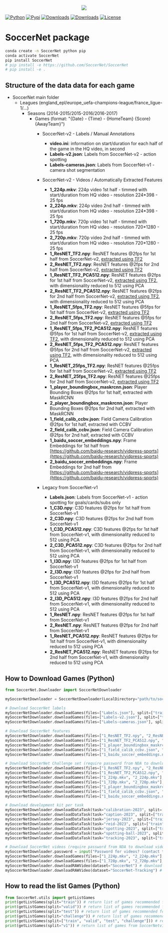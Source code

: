 <div align="center">
  <img src="https://raw.githubusercontent.com/soccernet/soccernet/main/doc/images/soccernet.png">
</div>

[![Python](https://img.shields.io/pypi/pyversions/SoccerNet)](https://img.shields.io/pypi/pyversions/SoccerNet)
[![Pypi](https://img.shields.io/pypi/v/SoccerNet)](https://pypi.org/project/SoccerNet/)
[![Downloads](https://static.pepy.tech/personalized-badge/SoccerNet?period=month&units=international_system&left_color=grey&right_color=brightgreen&left_text=PyPI%20downloads/month)](https://pepy.tech/project/SoccerNet)
[![Downloads](https://static.pepy.tech/personalized-badge/SoccerNet?period=total&units=international_system&left_color=grey&right_color=brightgreen&left_text=Downloads)](https://pepy.tech/project/SoccerNet)
[![License](https://img.shields.io/badge/license-MIT-green.svg)](https://github.com/SoccerNet/SoccerNet/blob/master/LICENSE)
<!-- [![LOC](https://sloc.xyz/github/SoccerNet/SoccerNet/?category=code)](https://github.com/SoccerNet/SoccerNet/) -->
<!-- [![Forks](https://img.shields.io/github/forks/SoccerNet/SoccerNet.svg)](https://github.com/SoccerNet/SoccerNet/network) -->
<!-- [![Issues](https://img.shields.io/github/issues/SoccerNet/SoccerNet.svg)](https://github.com/SoccerNet/SoccerNet/issues) -->
<!-- [![Project Status](http://www.repostatus.org/badges/latest/active.svg)](http://www.repostatus.org/#active) -->

# SoccerNet package

```bash
conda create -n SoccerNet python pip
conda activate SoccerNet
pip install SoccerNet
# pip install -e https://github.com/SoccerNet/SoccerNet
# pip install -e .
```

## Structure of the data data for each game

- SoccerNet main folder
  - Leagues (england_epl/europe_uefa-champions-league/france_ligue-1/...)
    - Seasons (2014-2015/2015-2016/2016-2017)
      - Games (format: "{Date} - {Time} - {HomeTeam} {Score} {AwayTeam}")
        - SoccerNet-v2 - Labels / Manual Annotations
          - **video.ini**: information on start/duration for each half of the game in the HQ video, in second
          - **Labels-v2.json**: Labels from SoccerNet-v2 - action spotting
          - **Labels-cameras.json**: Labels from SoccerNet-v1 - camera shot segmentation

        - SoccerNet-v2 - Videos / Automatically Extracted Features
          - **1_224p.mkv**: 224p video 1st half - timmed with start/duration from HQ video - resolution 224*398 - 25 fps
          - **2_224p.mkv**: 224p video 2nd half - timmed with start/duration from HQ video - resolution 224*398 - 25 fps
          - **1_720p.mkv**: 720p video 1st half - timmed with start/duration from HQ video - resolution 720*1280 - 25 fps
          - **2_720p.mkv**: 720p video 2nd half - timmed with start/duration from HQ video - resolution 720*1280 - 25 fps
          - **1_ResNET_TF2.npy**: ResNET features @2fps for 1st half from SoccerNet-v2, [extracted using TF2](https://github.com/SilvioGiancola/SoccerNetv2-DevKit)
          - **2_ResNET_TF2.npy**: ResNET features @2fps for 2nd half from SoccerNet-v2, [extracted using TF2](https://github.com/SilvioGiancola/SoccerNetv2-DevKit)
          - **1_ResNET_TF2_PCA512.npy**: ResNET features @2fps for 1st half from SoccerNet-v2, [extracted using TF2](https://github.com/SilvioGiancola/SoccerNetv2-DevKit), with dimensionality reduced to 512 using PCA
          - **2_ResNET_TF2_PCA512.npy**: ResNET features @2fps for 2nd half from SoccerNet-v2, [extracted using TF2](https://github.com/SilvioGiancola/SoccerNetv2-DevKit), with dimensionality reduced to 512 using PCA
          - **1_ResNET_5fps_TF2.npy**: ResNET features @5fps for 1st half from SoccerNet-v2, [extracted using TF2](https://github.com/SilvioGiancola/SoccerNetv2-DevKit)
          - **2_ResNET_5fps_TF2.npy**: ResNET features @5fps for 2nd half from SoccerNet-v2, [extracted using TF2](https://github.com/SilvioGiancola/SoccerNetv2-DevKit)
          - **1_ResNET_5fps_TF2_PCA512.npy**: ResNET features @5fps for 1st half from SoccerNet-v2, [extracted using TF2](https://github.com/SilvioGiancola/SoccerNetv2-DevKit), with dimensionality reduced to 512 using PCA
          - **2_ResNET_5fps_TF2_PCA512.npy**: ResNET features @5fps for 2nd half from SoccerNet-v2, [extracted using TF2](https://github.com/SilvioGiancola/SoccerNetv2-DevKit), with dimensionality reduced to 512 using PCA
          - **1_ResNET_25fps_TF2.npy**: ResNET features @25fps for 1st half from SoccerNet-v2, [extracted using TF2](https://github.com/SilvioGiancola/SoccerNetv2-DevKit)
          - **2_ResNET_25fps_TF2.npy**: ResNET features @25fps for 2nd half from SoccerNet-v2, [extracted using TF2](https://github.com/SilvioGiancola/SoccerNetv2-DevKit)
          - **1_player_boundingbox_maskrcnn.json**: Player Bounding Boxes @2fps for 1st half, extracted with MaskRCNN
          - **2_player_boundingbox_maskrcnn.json**: Player Bounding Boxes @2fps for 2nd half, extracted with MaskRCNN
          - **1_field_calib_ccbv.json**: Field Camera Calibration @2fps for 1st half, extracted with CCBV
          - **2_field_calib_ccbv.json**: Field Camera Calibration @2fps for 2nd half, extracted with CCBV
          - **1_baidu_soccer_embeddings.npy**: Frame Embeddings for 1st half from [https://github.com/baidu-research/vidpress-sports](https://github.com/baidu-research/vidpress-sports)
          - **2_baidu_soccer_embeddings.npy**: Frame Embeddings for 2nd half from [https://github.com/baidu-research/vidpress-sports](https://github.com/baidu-research/vidpress-sports)

        - Legacy from SoccerNet-v1
          - **Labels.json**: Labels from SoccerNet-v1 - action spotting for goals/cards/subs only
          - **1_C3D.npy**: C3D features @2fps for 1st half from SoccerNet-v1
          - **2_C3D.npy**: C3D features @2fps for 2nd half from SoccerNet-v1
          - **1_C3D_PCA512.npy**: C3D features @2fps for 1st half from SoccerNet-v1, with dimensionality reduced to 512 using PCA
          - **2_C3D_PCA512.npy**: C3D features @2fps for 2nd half from SoccerNet-v1, with dimensionality reduced to 512 using PCA
          - **1_I3D.npy**: I3D features @2fps for 1st half from SoccerNet-v1
          - **2_I3D.npy**: I3D features @2fps for 2nd half from SoccerNet-v1
          - **1_I3D_PCA512.npy**: I3D features @2fps for 1st half from SoccerNet-v1, with dimensionality reduced to 512 using PCA
          - **2_I3D_PCA512.npy**: I3D features @2fps for 2nd half from SoccerNet-v1, with dimensionality reduced to 512 using PCA
          - **1_ResNET.npy**: ResNET features @2fps for 1st half from SoccerNet-v1
          - **2_ResNET.npy**: ResNET features @2fps for 2nd half from SoccerNet-v1
          - **1_ResNET_PCA512.npy**: ResNET features @2fps for 1st half from SoccerNet-v1, with dimensionality reduced to 512 using PCA
          - **2_ResNET_PCA512.npy**: ResNET features @2fps for 2nd half from SoccerNet-v1, with dimensionality reduced to 512 using PCA


## How to Download Games (Python)

```python
from SoccerNet.Downloader import SoccerNetDownloader

mySoccerNetDownloader = SoccerNetDownloader(LocalDirectory="path/to/soccernet")

# Download SoccerNet labels
mySoccerNetDownloader.downloadGames(files=["Labels.json"], split=["train", "valid", "test"]) # download labels
mySoccerNetDownloader.downloadGames(files=["Labels-v2.json"], split=["train", "valid", "test"]) # download labels SN v2
mySoccerNetDownloader.downloadGames(files=["Labels-cameras.json"], split=["train", "valid", "test"]) # download labels for camera shot

# Download SoccerNet features
mySoccerNetDownloader.downloadGames(files=["1_ResNET_TF2.npy", "2_ResNET_TF2.npy"], split=["train", "valid", "test"]) # download Features
mySoccerNetDownloader.downloadGames(files=["1_ResNET_TF2_PCA512.npy", "2_ResNET_TF2_PCA512.npy"], split=["train", "valid", "test"]) # download Features reduced with PCA
mySoccerNetDownloader.downloadGames(files=["1_player_boundingbox_maskrcnn.json", "2_player_boundingbox_maskrcnn.json"], split=["train", "valid", "test"]) # download Player Bounding Boxes inferred with MaskRCNN
mySoccerNetDownloader.downloadGames(files=["1_field_calib_ccbv.json", "2_field_calib_ccbv.json"], split=["train", "valid", "test"]) # download Field Calibration inferred with CCBV
mySoccerNetDownloader.downloadGames(files=["1_baidu_soccer_embeddings.npy", "2_baidu_soccer_embeddings.npy"], split=["train", "valid", "test"]) # download Frame Embeddings from https://github.com/baidu-research/vidpress-sports

# Download SoccerNet Challenge set (require password from NDA to download videos)
mySoccerNetDownloader.downloadGames(files=["1_ResNET_TF2.npy", "2_ResNET_TF2.npy"], split=["challenge"]) # download ResNET Features
mySoccerNetDownloader.downloadGames(files=["1_ResNET_TF2_PCA512.npy", "2_ResNET_TF2_PCA512.npy"], split=["challenge"]) # download ResNET Features reduced with PCA
mySoccerNetDownloader.downloadGames(files=["1_224p.mkv", "2_224p.mkv"], split=["challenge"]) # download 224p Videos (require password from NDA)
mySoccerNetDownloader.downloadGames(files=["1_720p.mkv", "2_720p.mkv"], split=["challenge"]) # download 720p Videos (require password from NDA)
mySoccerNetDownloader.downloadGames(files=["1_player_boundingbox_maskrcnn.json", "2_player_boundingbox_maskrcnn.json"], split=["challenge"]) # download Player Bounding Boxes inferred with MaskRCNN 
mySoccerNetDownloader.downloadGames(files=["1_field_calib_ccbv.json", "2_field_calib_ccbv.json"], split=["challenge"]) # download Field Calibration inferred with CCBV 
mySoccerNetDownloader.downloadGames(files=["1_baidu_soccer_embeddings.npy", "2_baidu_soccer_embeddings.npy"], split=["challenge"]) # download Frame Embeddings from https://github.com/baidu-research/vidpress-sports

# Download development kit per task
mySoccerNetDownloader.downloadDataTask(task="calibration-2023", split=["train", "valid", "test", "challenge"])
mySoccerNetDownloader.downloadDataTask(task="caption-2023", split=["train", "valid", "test", "challenge"])
mySoccerNetDownloader.downloadDataTask(task="jersey-2023", split=["train", "test", "challenge"])
mySoccerNetDownloader.downloadDataTask(task="reid-2023", split=["train", "valid", "test", "challenge"])
mySoccerNetDownloader.downloadDataTask(task="spotting-2023", split=["train", "valid", "test", "challenge"])
mySoccerNetDownloader.downloadDataTask(task="spotting-ball-2023", split=["train", "valid", "test", "challenge"], password=<PW_FROM_NDA>)
mySoccerNetDownloader.downloadDataTask(task="tracking-2023", split=["train", "test", "challenge"])

# Download SoccerNet videos (require password from NDA to download videos)
mySoccerNetDownloader.password = input("Password for videos? (contact the author):\n")
mySoccerNetDownloader.downloadGames(files=["1_224p.mkv", "2_224p.mkv"], split=["train", "valid", "test"]) # download 224p Videos
mySoccerNetDownloader.downloadGames(files=["1_720p.mkv", "2_720p.mkv"], split=["train", "valid", "test"]) # download 720p Videos 
mySoccerNetDownloader.downloadRAWVideo(dataset="SoccerNet") # download 720p Videos 
mySoccerNetDownloader.downloadRAWVideo(dataset="SoccerNet-Tracking") # download single camera RAW Videos 
```

## How to read the list Games (Python)

```python
from SoccerNet.utils import getListGames
print(getListGames(split="train")) # return list of games recommended for training
print(getListGames(split="valid")) # return list of games recommended for validation
print(getListGames(split="test")) # return list of games recommended for testing
print(getListGames(split="challenge")) # return list of games recommended for challenge
print(getListGames(split=["train", "valid", "test", "challenge"])) # return list of games for training, validation and testing
print(getListGames(split="v1")) # return list of games from SoccerNetv1 (train/valid/test)
```
